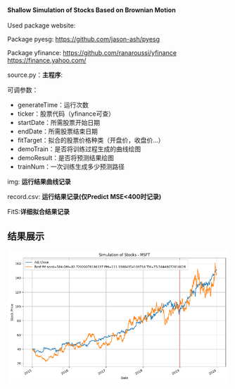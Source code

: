 #### Shallow Simulation of Stocks Based on Brownian Motion
Used package website:


Package pyesg: <https://github.com/jason-ash/pyesg>


Package yfinance: <https://github.com/ranaroussi/yfinance> <https://finance.yahoo.com/>

source.py：__主程序__: 

可调参数：
+ generateTime：运行次数
+ ticker：股票代码（yfinance可查）
+ startDate：所需股票开始日期
+ endDate：所需股票结束日期
+ fitTarget：拟合的股票价格种类（开盘价，收盘价...）
+ demoTrain：是否将训练过程生成的曲线绘图
+ demoResult：是否将预测结果绘图
+ trainNum：一次训练生成多少预测路径

img: __运行结果曲线记录__

record.csv: __运行结果记录(仅Predict MSE<400时记录)__

FitS:__详细拟合结果记录__

## 结果展示
![拟合的最好的一次](img/MSFT584.png)

